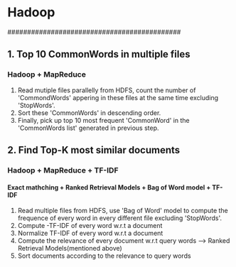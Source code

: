 # Hadoop 
############################################
## 1. Top 10 CommonWords in multiple files
### Hadoop + MapReduce 
1. Read mutiple files parallelly from HDFS, count the number of 'CommondWords' appering in these files at the same time excluding 'StopWords'. 
2. Sort these 'CommonWords' in descending order. 
3. Finally, pick up top 10 most frequent 'CommonWord' in the 'CommonWords list' generated in previous step.

## 2. Find Top-K most similar documents
### Hadoop + MapReduce + TF-IDF
#### Exact mathching + Ranked Retrieval Models + Bag of Word model + TF-IDF
1. Read multiple files from HDFS, use 'Bag of Word' model to compute the frequence of every word in every different file excluding 'StopWords'.
2. Compute -TF-IDF of every word w.r.t a document
3. Normalize TF-IDF of every word w.r.t a document
4. Compute the relevance of every document w.r.t query words --> Ranked Retrieval Models(mentioned above)
5. Sort documents according to the relevance to query words
